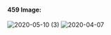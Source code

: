 #### 459 Image:
![2020-05-10 (3)](https://user-images.githubusercontent.com/60235679/81503837-7ba9a600-92ab-11ea-9d93-71e149c72b72.png)
![2020-04-07](https://user-images.githubusercontent.com/60235679/78742018-7a89ff80-7920-11ea-8e5a-f7b41137b821.png)
